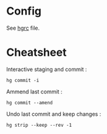 # Config

See [hgrc](/version_control/mercurial/hgrc) file.

# Cheatsheet

Interactive staging and commit :
```
hg commit -i
```

Ammend last commit :
```
hg commit --amend
```

Undo last commit and keep changes :
```
hg strip --keep --rev -1
```
